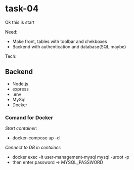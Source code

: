 # task-04
Ok this is start

Need:
- Make front, tables with toolbar and chekboxes
- Backend with authentication and database(SQL maybe)


Tech:
## Backend
- Node.js
- express
- .env
- MySql
- Docker


### Comand for Docker
*Start container:*
- docker-compose up -d

 *Connect to DB in container:*
- docker exec -it user-management-mysql mysql -uroot -p
- then enter password => MYSQL_PASSWORD
